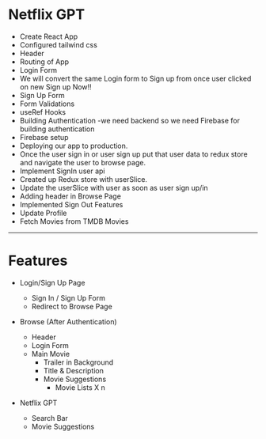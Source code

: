 # Netflix GPT

- Create React App
- Configured tailwind css
- Header
- Routing of App
- Login Form
- We will convert the same Login form to Sign up from once user clicked on new Sign up Now!!
- Sign Up Form
- Form Validations
- useRef Hooks
- Building Authentication -we need backend so we need Firebase for building authentication
- Firebase setup
- Deploying our app to production.
- Once the user sign in or user sign up put that user data to redux store and navigate the user to browse page.
- Implement SignIn user api
- Created up Redux store with userSlice.
- Update the userSlice with user as soon as user sign up/in
- Adding header in Browse Page
- Implemented Sign Out Features
- Update Profile
- Fetch Movies from TMDB Movies


--------
# Features
- Login/Sign Up Page
    - Sign In / Sign Up Form
    - Redirect to Browse Page

- Browse (After Authentication)
    - Header
    - Login Form
    - Main Movie
        - Trailer in Background
        - Title & Description
        - Movie Suggestions
            - Movie Lists X n

- Netflix GPT
    - Search Bar
    - Movie Suggestions